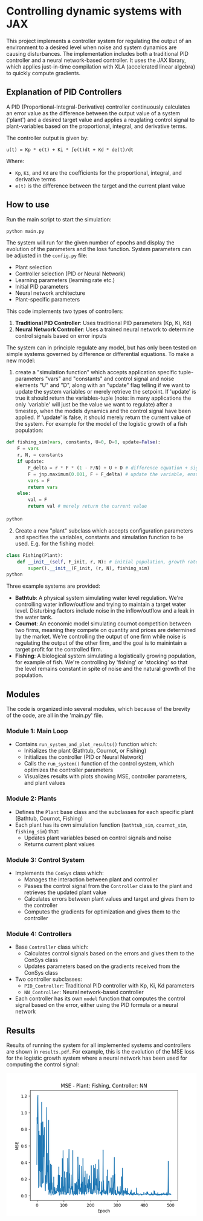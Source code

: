 # Controlling dynamic systems with JAX

This project implements a controller system for regulating the output of an environment to a desired level when noise and system dynamics are causing disturbances. The implementation includes both a traditional PID controller and a neural network-based controller. It uses the JAX library, which applies just-in-time compilation with XLA (accelerated linear algebra) to quickly compute gradients.

## Explanation of PID Controllers

A PID (Proportional-Integral-Derivative) controller continuously calculates an error value as the difference between the output value of a system ('plant') and a desired target value and applies a reuglating control signal to plant-variables based on the proportional, integral, and derivative terms.

The controller output is given by:

```
u(t) = Kp * e(t) + Ki * ∫e(t)dt + Kd * de(t)/dt
```

Where:

- `Kp`, `Ki`, and `Kd` are the coefficients for the proportional, integral, and derivative terms
- `e(t)` is the difference between the target and the current plant value

## How to use

Run the main script to start the simulation:

```bash
python main.py
```

The system will run for the given number of epochs and display the evolution of the parameters and the loss function. System parameters can be adjusted in the `config.py` file:

- Plant selection
- Controller selection (PID or Neural Network)
- Learning parameters (learning rate etc.)
- Initial PID parameters
- Neural network architecture
- Plant-specific parameters

This code implements two types of controllers:

1. **Traditional PID Controller**: Uses traditional PID parameters (Kp, Ki, Kd)
2. **Neural Network Controller**: Uses a trained neural network to determine control signals based on error inputs

The system can in principle regulate any model, but has only been tested on simple systems governed by difference or differential equations. To make a new model:

1. create a "simulation function" which accepts application specific tuple-parameters "vars" and "constants" and control signal and noise elements "U" and "D", along with an "update" flag telling if we want to update the system variables or merely retrieve the setpoint. If 'update' is true it should return the variables-tuple (note: in many applications the only 'variable' will just be the value we want to regulate) after a timestep, when the models dynamics and the control signal have been applied. If 'update' is false, it should merely return the current value of the system. For example for the model of the logistic growth of a fish population:

```python
def fishing_sim(vars, constants, U=0, D=0, update=False):
    F = vars
    r, N, = constants
    if update:
        F_delta = r * F * (1 - F/N) + U + D # difference equation + signal + noise
        F = jnp.maximum(0.001, F + F_delta) # update the variable, ensuring a positive value
        vars = F
        return vars
    else:
        val = F
        return val # merely return the current value

python
```

2. Create a new "plant" subclass which accepts configuration parameters and specifies the variables, constants and simulation function to be used. E.g. for the fishing model:

```python
class Fishing(Plant):
    def __init__(self, F_init, r, N): # initial population, growth rate, and carrying capacity
        super().__init__(F_init, (r, N), fishing_sim)
python
```

Three example systems are provided:

- **Bathtub**: A physical system simulating water level regulation. We're controlling water inflow/outflow and trying to maintain a target water level. Disturbing factors include noise in the inflow/outflow and a leak in the water tank.
- **Cournot**: An economic model simulating cournot competition between two firms, meaning they compete on quantity and prices are determined by the market. We're controlling the output of one firm while noise is regulating the output of the other firm, and the goal is to mainintain a target profit for the controlled firm.
- **Fishing**: A biological system simulating a logistically growing population, for example of fish. We're controlling by 'fishing' or 'stocking' so that the level remains constant in spite of noise and the natural growth of the population.

## Modules

The code is organized into several modules, which because of the brevity of the code, are all in the 'main.py' file.

### Module 1: Main Loop

- Contains `run_system_and_plot_results()` function which:
  - Initializes the plant (Bathtub, Cournot, or Fishing)
  - Initializes the controller (PID or Neural Network)
  - Calls the `run_system()` function of the control system, which optimizes the controller parameters
  - Visualizes results with plots showing MSE, controller parameters, and plant values

### Module 2: Plants

- Defines the `Plant` base class and the subclasses for each specific plant (Bathtub, Cournot, Fishing)
- Each plant has its own simulation function (`bathtub_sim`, `cournot_sim`, `fishing_sim`) that:
  - Updates plant variables based on control signals and noise
  - Returns current plant values

### Module 3: Control System

- Implements the `ConSys` class which:
  - Manages the interaction between plant and controller
  - Passes the control signal from the `Controller` class to the plant and retrieves the updated plant value
  - Calculates errors between plant values and target and gives them to the controller
  - Computes the gradients for optimization and gives them to the controller

### Module 4: Controllers

- Base `Controller` class which:
  - Calculates control signals based on the errors and gives them to the ConSys class
  - Updates parameters based on the gradients received from the ConSys class
- Two controller subclasses:
  - `PID_Controller`: Traditional PID controller with Kp, Ki, Kd parameters
  - `NN_Controller`: Neural network-based controller
- Each controller has its own `model` function that computes the control signal based on the error, either using the PID formula or a neural network

## Results

Results of running the system for all implemented systems and controllers are shown in `results.pdf`. For example, this is the evolution of the MSE loss for the logistic growth system where a neural network has been used for computing the control signal:

![alt text](loss_nn_fishing.png)
